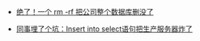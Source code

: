 - [绝了！一个 rm -rf 把公司整个数据库删没了](<https://mp.weixin.qq.com/s?__biz=MzAxMTg2MjA2OA==&mid=2649849225&idx=2&sn=ab0a543f2f620cca40f318f784c1f68b&chksm=83bf74d2b4c8fdc48b10d18400e4f9a85d710b3178734f70a054d44197dbce4802020048b90d&mpshare=1&scene=23&srcid=&sharer_sharetime=1586937722862&sharer_shareid=e6d90aec84add5cf004cb1ab6979727c#rd>)

- [同事埋了个坑：Insert into select语句把生产服务器炸了](<https://mp.weixin.qq.com/s?__biz=MzAxNjM2MTk0Ng==&mid=2247490763&idx=1&sn=b973d7cc7c4eddc74b7a91fbb00cd932&chksm=9bf4ac7eac8325687ab40ff8d46fb228c96ea8b31d9445b6fac8fe743c30e5d7fc3ce05101d3&mpshare=1&scene=23&srcid=&sharer_sharetime=1588430728249&sharer_shareid=e6d90aec84add5cf004cb1ab6979727c#rd>)